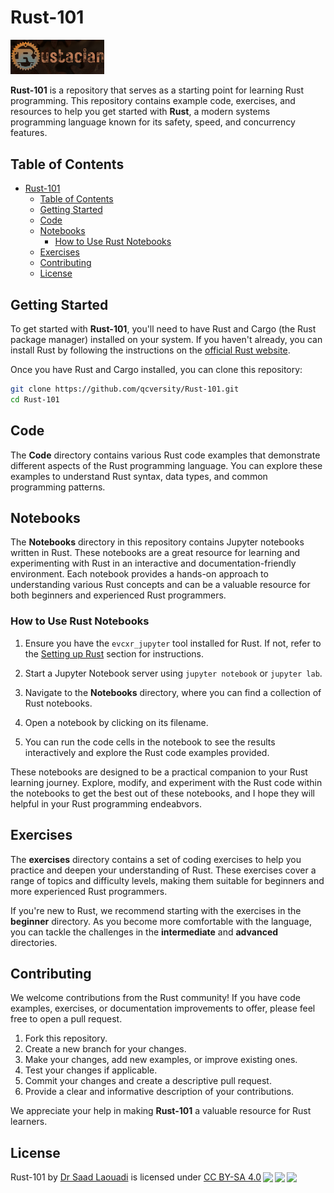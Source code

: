 # Rust-101

<img src="./assets/Rustacian.png" alt="Rust Logo" width="150;" >

**Rust-101** is a repository that serves as a starting point for learning Rust programming. This repository contains example code, exercises, and resources to help you get started with **Rust**, a modern systems programming language known for its safety, speed, and concurrency features.

## Table of Contents

- [Rust-101](#rust-101)
  - [Table of Contents](#table-of-contents)
  - [Getting Started](#getting-started)
  - [Code](#code)
  - [Notebooks](#notebooks)
    - [How to Use Rust Notebooks](#how-to-use-rust-notebooks)
  - [Exercises](#exercises)
  - [Contributing](#contributing)
  - [License](#license)

## Getting Started

To get started with **Rust-101**, you'll need to have Rust and Cargo (the Rust package manager) installed on your system. If you haven't already, you can install Rust by following the instructions on the [official Rust website](https://www.rust-lang.org/learn/get-started).

Once you have Rust and Cargo installed, you can clone this repository:

```bash
git clone https://github.com/qcversity/Rust-101.git
cd Rust-101
```

## Code

The **Code** directory contains various Rust code examples that demonstrate different aspects of the Rust programming language. You can explore these examples to understand Rust syntax, data types, and common programming patterns.

## Notebooks

The **Notebooks** directory in this repository contains Jupyter notebooks written in Rust. These notebooks are a great resource for learning and experimenting with Rust in an interactive and documentation-friendly environment. Each notebook provides a hands-on approach to understanding various Rust concepts and can be a valuable resource for both beginners and experienced Rust programmers.

### How to Use Rust Notebooks

1. Ensure you have the `evcxr_jupyter` tool installed for Rust. If not, refer to the [Setting up Rust](./Setup/setup.md) section for instructions.

2. Start a Jupyter Notebook server using `jupyter notebook` or `jupyter lab`.

3. Navigate to the **Notebooks** directory, where you can find a collection of Rust notebooks.

4. Open a notebook by clicking on its filename.

5. You can run the code cells in the notebook to see the results interactively and explore the Rust code examples provided.

These notebooks are designed to be a practical companion to your Rust learning journey. Explore, modify, and experiment with the Rust code within the notebooks to get the best out of these notebooks, and I hope they will helpful in your Rust programming endeabvors.

## Exercises

The **exercises** directory contains a set of coding exercises to help you practice and deepen your understanding of Rust. These exercises cover a range of topics and difficulty levels, making them suitable for beginners and more experienced Rust programmers.

If you're new to Rust, we recommend starting with the exercises in the **beginner** directory. As you become more comfortable with the language, you can tackle the challenges in the **intermediate** and **advanced** directories.

## Contributing

We welcome contributions from the Rust community! If you have code examples, exercises, or documentation improvements to offer, please feel free to open a pull request.

1. Fork this repository.
2. Create a new branch for your changes.
3. Make your changes, add new examples, or improve existing ones.
4. Test your changes if applicable.
5. Commit your changes and create a descriptive pull request.
6. Provide a clear and informative description of your contributions.

We appreciate your help in making **Rust-101** a valuable resource for Rust learners.

## License

<p xmlns:cc="http://creativecommons.org/ns#" xmlns:dct="http://purl.org/dc/terms/"><span property="dct:title">Rust-101</span> by <a rel="cc:attributionURL dct:creator" property="cc:attributionName" href="https://qa.linkedin.com/in/saad-laouadi">Dr Saad Laouadi</a> is licensed under <a href="http://creativecommons.org/licenses/by-sa/4.0/?ref=chooser-v1" target="_blank" rel="license noopener noreferrer" style="display:inline-block;">CC BY-SA 4.0<img style="height:22px!important;margin-left:3px;vertical-align:text-bottom;" src="https://mirrors.creativecommons.org/presskit/icons/cc.svg?ref=chooser-v1"><img style="height:22px!important;margin-left:3px;vertical-align:text-bottom;" src="https://mirrors.creativecommons.org/presskit/icons/by.svg?ref=chooser-v1"><img style="height:22px!important;margin-left:3px;vertical-align:text-bottom;" src="https://mirrors.creativecommons.org/presskit/icons/sa.svg?ref=chooser-v1"></a></p>
